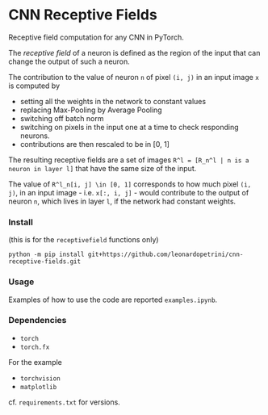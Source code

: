 # CNN Receptive Fields
Receptive field computation for any CNN in PyTorch.

The *receptive field* of a neuron is defined as the region of the input that can change the output of such a neuron. 

The contribution to the value of neuron `n` of pixel `(i, j)` in an input image `x` is computed by 
- setting all the weights in the network to constant values
- replacing Max-Pooling by Average Pooling
- switching off batch norm
- switching on pixels in the input one at a time to check responding neurons. 
- contributions are then rescaled to be in [0, 1]

The resulting receptive fields are a set of images `R^l = [R_n^l | n is a neuron in layer l]` that have the same size of the input. 

The value of `R^l_n[i, j] \in [0, 1]` corresponds to how much pixel `(i, j)`, in an input image - i.e. `x[:, i, j]` - would contribute to the output of neuron `n`, which lives in layer `l`, if the network had constant weights. 

### Install
(this is for the `receptivefield` functions only)
```
python -m pip install git+https://github.com/leonardopetrini/cnn-receptive-fields.git
```
### Usage
Examples of how to use the code are reported `examples.ipynb`.
### Dependencies
- `torch`
- `torch.fx`

For the example
- `torchvision`
- `matplotlib`

cf. `requirements.txt` for versions.
